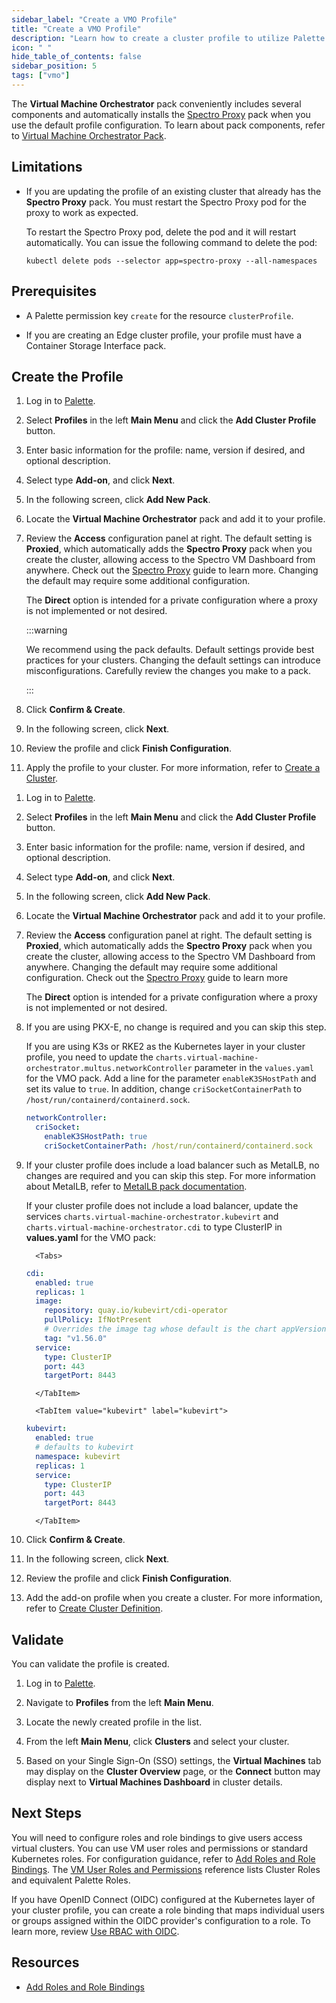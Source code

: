 ```yaml
---
sidebar_label: "Create a VMO Profile"
title: "Create a VMO Profile"
description: "Learn how to create a cluster profile to utilize Palette Virtual Machine Orchestrator capabilities."
icon: " "
hide_table_of_contents: false
sidebar_position: 5
tags: ["vmo"]
---
```


The **Virtual Machine Orchestrator** pack conveniently includes several components and automatically installs the
[Spectro Proxy](../../integrations/frp.md) pack when you use the default profile configuration. To learn about pack
components, refer to [Virtual Machine Orchestrator Pack](../vm-packs-profiles/vm-packs-profiles.md).

## Limitations

- If you are updating the profile of an existing cluster that already has the **Spectro Proxy** pack. You must restart
  the Spectro Proxy pod for the proxy to work as expected.

  To restart the Spectro Proxy pod, delete the pod and it will restart automatically. You can issue the following
  command to delete the pod:

  ```shell
  kubectl delete pods --selector app=spectro-proxy --all-namespaces
  ```

## Prerequisites

- A Palette permission key `create` for the resource `clusterProfile`.

- If you are creating an Edge cluster profile, your profile must have a Container Storage Interface pack.

## Create the Profile

<Tabs>
<TabItem value="non-edge" label="Non-edge">

1. Log in to [Palette](https://console.spectrocloud.com).

2. Select **Profiles** in the left **Main Menu** and click the **Add Cluster Profile** button.

3. Enter basic information for the profile: name, version if desired, and optional description.

4. Select type **Add-on**, and click **Next**.

5. In the following screen, click **Add New Pack**.

6. Locate the **Virtual Machine Orchestrator** pack and add it to your profile.

7. Review the **Access** configuration panel at right. The default setting is **Proxied**, which automatically adds the
   **Spectro Proxy** pack when you create the cluster, allowing access to the Spectro VM Dashboard from anywhere. Check
   out the [Spectro Proxy](../../integrations/frp.md) guide to learn more. Changing the default may require some
   additional configuration.

   The **Direct** option is intended for a private configuration where a proxy is not implemented or not desired.

   :::warning

   We recommend using the pack defaults. Default settings provide best practices for your clusters. Changing the default
   settings can introduce misconfigurations. Carefully review the changes you make to a pack.

   :::

8. Click **Confirm & Create**.

9. In the following screen, click **Next**.

10. Review the profile and click **Finish Configuration**.

11. Apply the profile to your cluster. For more information, refer to
    [Create a Cluster](../../clusters/public-cloud/deploy-k8s-cluster.md).

</TabItem>

<TabItem value="edge" label="Edge">

1.  Log in to [Palette](https://console.spectrocloud.com).

2.  Select **Profiles** in the left **Main Menu** and click the **Add Cluster Profile** button.

3.  Enter basic information for the profile: name, version if desired, and optional description.

4.  Select type **Add-on**, and click **Next**.

5.  In the following screen, click **Add New Pack**.

6.  Locate the **Virtual Machine Orchestrator** pack and add it to your profile.

7.  Review the **Access** configuration panel at right. The default setting is **Proxied**, which automatically adds the
    **Spectro Proxy** pack when you create the cluster, allowing access to the Spectro VM Dashboard from anywhere.
    Changing the default may require some additional configuration. Check out the
    [Spectro Proxy](../../integrations/frp.md) guide to learn more

    The **Direct** option is intended for a private configuration where a proxy is not implemented or not desired.

8.  If you are using PKX-E, no change is required and you can skip this step.

    If you are using K3s or RKE2 as the Kubernetes layer in your cluster profile, you need to update the
    `charts.virtual-machine-orchestrator.multus.networkController` parameter in the `values.yaml` for the VMO pack. Add
    a line for the parameter `enableK3SHostPath` and set its value to `true`. In addition, change
    `criSocketContainerPath` to `/host/run/containerd/containerd.sock`.

    ```yaml {3-4}
    networkController:
      criSocket:
        enableK3SHostPath: true
        criSocketContainerPath: /host/run/containerd/containerd.sock
    ```

9.  If your cluster profile does include a load balancer such as MetalLB, no changes are required and you can skip this
    step. For more information about MetalLB, refer to [MetalLB pack documentation](../../integrations/metallb.md).

    If your cluster profile does not include a load balancer, update the services
    `charts.virtual-machine-orchestrator.kubevirt` and `charts.virtual-machine-orchestrator.cdi` to type ClusterIP in
    **values.yaml** for the VMO pack:

          <Tabs>

    <TabItem value="cdi" label="cdi">

    ```yaml {10}
    cdi:
      enabled: true
      replicas: 1
      image:
        repository: quay.io/kubevirt/cdi-operator
        pullPolicy: IfNotPresent
        # Overrides the image tag whose default is the chart appVersion.
        tag: "v1.56.0"
      service:
        type: ClusterIP
        port: 443
        targetPort: 8443
    ```

          </TabItem>

          <TabItem value="kubevirt" label="kubevirt">

    ```yaml {7}
    kubevirt:
      enabled: true
      # defaults to kubevirt
      namespace: kubevirt
      replicas: 1
      service:
        type: ClusterIP
        port: 443
        targetPort: 8443
    ```

          </TabItem>

    </Tabs>

10. Click **Confirm & Create**.

11. In the following screen, click **Next**.

12. Review the profile and click **Finish Configuration**.

13. Add the add-on profile when you create a cluster. For more information, refer to
    [Create Cluster Definition](../../clusters/edge/site-deployment/site-installation/cluster-deployment.md).

</TabItem>

</Tabs>

## Validate

You can validate the profile is created.

1.  Log in to [Palette](https://console.spectrocloud.com).

2.  Navigate to **Profiles** from the left **Main Menu**.

3.  Locate the newly created profile in the list.

4.  From the left **Main Menu**, click **Clusters** and select your cluster.

5.  Based on your Single Sign-On (SSO) settings, the **Virtual Machines** tab may display on the **Cluster Overview**
    page, or the **Connect** button may display next to **Virtual Machines Dashboard** in cluster details.

## Next Steps

You will need to configure roles and role bindings to give users access virtual clusters. You can use VM user roles and
permissions or standard Kubernetes roles. For configuration guidance, refer to
[Add Roles and Role Bindings](add-roles-and-role-bindings.md). The
[VM User Roles and Permissions](../vm-roles-permissions.md) reference lists Cluster Roles and equivalent Palette Roles.

If you have OpenID Connect (OIDC) configured at the Kubernetes layer of your cluster profile, you can create a role
binding that maps individual users or groups assigned within the OIDC provider's configuration to a role. To learn more,
review [Use RBAC with OIDC](../../integrations/kubernetes.md#use-rbac-with-oidc).

## Resources

- [Add Roles and Role Bindings](add-roles-and-role-bindings.md)
